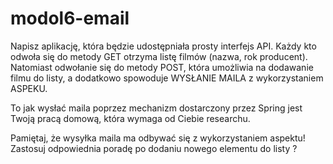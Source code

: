 # modol6-email
Napisz aplikację, która będzie udostępniała prosty interfejs API. 
Każdy kto odwoła się do metody GET otrzyma listę filmów (nazwa, rok producent). 
Natomiast odwołanie się do metody POST, która umożliwia na dodawanie filmu do listy, 
a dodatkowo spowoduje WYSŁANIE MAILA z wykorzystaniem ASPEKU.

To jak wysłać maila poprzez mechanizm dostarczony przez Spring jest Twoją pracą domową, która wymaga od Ciebie researchu.

Pamiętaj, że wysyłka maila ma odbywać się z wykorzystaniem aspektu! 
Zastosuj odpowiednia poradę po dodaniu nowego elementu do listy ?
